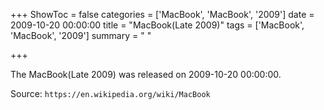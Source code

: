 +++
ShowToc = false
categories = ['MacBook', 'MacBook', '2009']
date = 2009-10-20 00:00:00
title = "MacBook(Late 2009)"
tags = ['MacBook', 'MacBook', '2009']
summary = " "

+++

The MacBook(Late 2009) was released on 2009-10-20 00:00:00.

Source: `https://en.wikipedia.org/wiki/MacBook`



